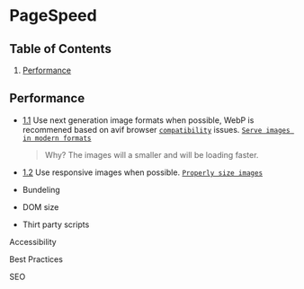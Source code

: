 # PageSpeed

## Table of Contents
  1. [Performance](#performance)

## Performance

  <a name="image-format"></a><a name="1.1"></a>
  - [1.1](#image-format) Use next generation image formats when possible, WebP is recommened based on avif browser [`compatibility`](https://caniuse.com/avif) issues. [`Serve images in modern formats`](https://developer.chrome.com/docs/lighthouse/performance/uses-webp-images/?utm_source=lighthouse&utm_medium=lr)
   
    > Why? The images will a smaller and will be loading faster.

  <a name="image-sizes"></a><a name="1.2"></a>
  - [1.2](#image-sizes) Use responsive images when possible. [`Properly size images`](https://developer.chrome.com/docs/lighthouse/performance/uses-responsive-images/?utm_source=lighthouse&utm_medium=lr)


- Bundeling

- DOM size

- Thirt party scripts

Accessibility

Best Practices

SEO


